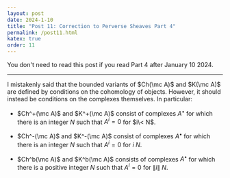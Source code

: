 ```yaml
---
layout: post
date: 2024-1-10
title: "Post 11: Correction to Perverse Sheaves Part 4"
permalink: /post11.html
katex: true
order: 11
---
```


You don't need to read this post if you read Part 4 after January 10 2024.

---

I mistakenly said that the bounded variants of $Ch(\mc A)$ and $K(\mc A)$ are defined by conditions on the cohomology of objects. However, it should instead be conditions on the complexes themselves. In particular:

- $Ch^+(\mc A)$ and $K^+(\mc A)$ consist of complexes $A^\bullet$ for which there is an integer $N$ such that $A^i=0$ for $i\< N$.

- $Ch^-(\mc A)$ and $K^-(\mc A)$ consist of complexes $A^\bullet$ for which there is an integer $N$ such that $A^i=0$ for $i \> N$.

- $Ch^b(\mc A)$ and $K^b(\mc A)$ consists of complexes $A^\bullet$ for which there is a positive integer $N$ such that $A^i=0$ for $\|i\| \> N$.
